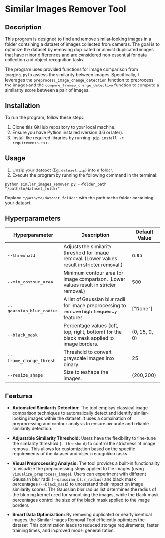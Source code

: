 # Similar Images Remover Tool

## Description

This program is designed to find and remove similar-looking images in a folder containing a dataset of images collected from cameras. The goal is to optimize the dataset by removing duplicated or almost duplicated images that have minor differences and are considered non-essential for data collection and object recognition tasks.

The program uses provided functions for image comparison from `imaging.py` to assess the similarity between images. Specifically, it leverages the `preprocess_image_change_detection` function to preprocess the images and the `compare_frames_change_detection` function to compute a similarity score between a pair of images.

[comment]: <> (## Subsample Dataset)

[comment]: <> (For experimentation, we have provided a subsample of our dataset in the `dataset-candidates-ml.zip` file. The dataset filenames are formatted as follows: `c%camera_id%-%timestamp%.png`. The timestamps may be in two different formats.)

## Installation

To run the program, follow these steps:

1. Clone this GitHub repository to your local machine.
2. Ensure you have Python installed (version 3.6 or later).
3. Install the required libraries by running: `pip install -r requirements.txt`.

## Usage

1. Unzip your dataset (Eg. `dataset.zip`) into a folder.
2. Execute the program by running the following command in the terminal:

```python similar_images_remover.py --folder_path "/path/to/dataset_folder"```

Replace `"/path/to/dataset_folder"` with the path to the folder containing your dataset.

## Hyperparameters
| Hyperparameter               | Description                                                                                   | Default Value   |
|------------------------------|-----------------------------------------------------------------------------------------------|-----------------|
| `--threshold`                | Adjusts the similarity threshold for image removal. (Lower values result in stricter removal.) | 0.85             |
| `--min_contour_area`         | Minimum contour area for image comparison. (Lower values result in stricter removal.)        | 500               |
| `--gaussian_blur_radius`     | A list of Gaussian blur radii for image preprocessing to remove high frequency features.     | ["None"]            |
| `--black_mask`               | Percentage values (left, top, right, bottom) for the black mask applied to image borders.    | (0, 15, 0, 0)    |
| `--frame_change_thresh`      | Threshold to convert grayscale images into binary.                                           | 25              |
| `--resize_shape`      | Size to reshape the images.                                           | (200,200)              |


## Features

- **Automated Similarity Detection:** The tool employs classical image comparison techniques to automatically detect and identify similar-looking images within the dataset. It uses a combination of preprocessing and contour analysis to ensure accurate and reliable similarity detection.


- **Adjustable Similarity Threshold:** Users have the flexibility to fine-tune the similarity threshold (`--threshold`) to control the strictness of image removal. This allows for customization based on the specific requirements of the dataset and object recognition tasks.


- **Visual Preprocessing Analysis:** The tool provides a built-in functionality to visualize the preprocessing steps applied to the images (using `visualize_preprocess_image`). Users can experiment with different Gaussian blur radii (`--gaussian_blur_radius`) and black mask percentages (`--black_mask`) to understand their impact on image similarity scores. The Gaussian blur radius list determines the radius of the blurring kernel used for smoothing the images, while the black mask percentages control the size of the black mask applied to the image borders.


- **Smart Data Optimization:** By removing duplicated or nearly identical images, the Similar Images Removal Tool efficiently optimizes the dataset. This optimization leads to reduced storage requirements, faster training times, and improved model generalization.

